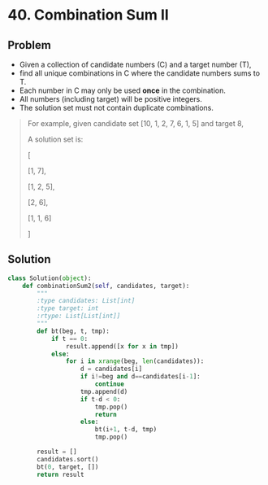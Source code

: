 # 40. Combination Sum II

## Problem
- Given a collection of candidate numbers (C) and a target number (T), 
- find all unique combinations in C where the candidate numbers sums to T.
- Each number in C may only be used __once__ in the combination.
- All numbers (including target) will be positive integers.
- The solution set must not contain duplicate combinations.

> For example, given candidate set [10, 1, 2, 7, 6, 1, 5] and target 8, 
> 
> A solution set is: 
> 
> [
> 
>   [1, 7],
>   
>   [1, 2, 5],
>   
>   [2, 6],
>   
>   [1, 1, 6]
>   
> ]

## Solution
```python
class Solution(object):
    def combinationSum2(self, candidates, target):
        """
        :type candidates: List[int]
        :type target: int
        :rtype: List[List[int]]
        """
        def bt(beg, t, tmp):
            if t == 0:
                result.append([x for x in tmp])
            else:
                for i in xrange(beg, len(candidates)):
                    d = candidates[i]
                    if i!=beg and d==candidates[i-1]:
                        continue
                    tmp.append(d)
                    if t-d < 0:
                        tmp.pop()
                        return
                    else:
                        bt(i+1, t-d, tmp)
                        tmp.pop()

        result = []
        candidates.sort()
        bt(0, target, [])
        return result
```

